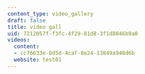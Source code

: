 ```yaml
---
content_type: video_gallery
draft: false
title: video gall
uid: 7212057f-f3fc-4f29-81d8-3f1d8046b9a0
videos:
  content:
  - cc76633e-8d5d-4caf-8e24-13849a948d6b
  website: test01
---
```

